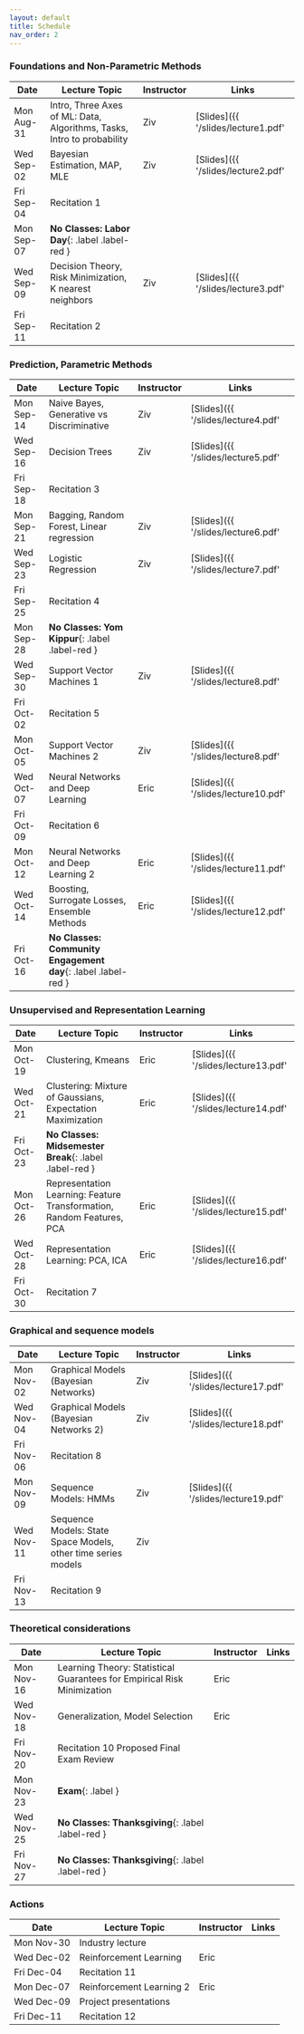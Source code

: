 ```yaml
---
layout: default
title: Schedule
nav_order: 2
---
```


### Foundations and Non-Parametric Methods

|Date|Lecture Topic|Instructor|Links|
|----|-------------|----------|-----|
|Mon Aug-31|Intro, Three Axes of ML: Data, Algorithms, Tasks, Intro to probability|Ziv       |[Slides]({{ '/slides/lecture1.pdf' | absolute_url }}) &bull; [Video](https://youtu.be/7sMnKGBe36k)|
|Wed Sep-02|Bayesian Estimation, MAP, MLE|Ziv       |[Slides]({{ '/slides/lecture2.pdf' | absolute_url }}) &bull; [Video](https://youtu.be/BqoKDBHtrno)|
|Fri Sep-04|Recitation 1 |          |
|Mon Sep-07|**No Classes: Labor Day**{: .label .label-red }|          |
|Wed Sep-09|Decision Theory,  Risk Minimization, K nearest neighbors|Ziv       |[Slides]({{ '/slides/lecture3.pdf' | absolute_url }}) &bull; [Video](https://youtu.be/0ltxHFcb9Zk)|
|Fri Sep-11|Recitation 2 |          |

### Prediction, Parametric Methods

|Date|Lecture Topic|Instructor|Links|
|----|-------------|----------|-----|
|Mon Sep-14|Naive Bayes, Generative vs Discriminative|Ziv       |[Slides]({{ '/slides/lecture4.pdf' | absolute_url }}) &bull; [Video](https://youtu.be/X9eiUitrzXY)|
|Wed Sep-16|Decision Trees|Ziv       |[Slides]({{ '/slides/lecture5.pdf' | absolute_url }}) &bull; [Video](https://youtu.be/g_a0c1ZUVKQ)|
|Fri Sep-18|Recitation 3 |          |
|Mon Sep-21|Bagging, Random Forest, Linear regression|Ziv       |[Slides]({{ '/slides/lecture6.pdf' | absolute_url }}) &bull; [Video](https://youtu.be/4EquR17FTlg)|
|Wed Sep-23|Logistic Regression|Ziv       |[Slides]({{ '/slides/lecture7.pdf' | absolute_url }}) &bull; [Video](https://youtu.be/ZLqQRSOU7-M)|
|Fri Sep-25|Recitation 4 |          |
|Mon Sep-28|**No Classes: Yom Kippur**{: .label .label-red }|          |
|Wed Sep-30|Support Vector Machines 1|Ziv       |[Slides]({{ '/slides/lecture8.pdf' | absolute_url }}) &bull; [Video](https://youtu.be/nJ1oB4bz8BI)|
|Fri Oct-02|Recitation 5 |          |
|Mon Oct-05|Support Vector Machines 2|Ziv       |[Slides]({{ '/slides/lecture8.pdf' | absolute_url }}) &bull; [Video](https://youtu.be/AWCHHAzKTKU)|
|Wed Oct-07|Neural Networks and Deep Learning|Eric      |[Slides]({{ '/slides/lecture10.pdf' | absolute_url }}) &bull; [Video](https://youtu.be/f2vOb6FLDuU)|
|Fri Oct-09|Recitation 6 |          |
|Mon Oct-12|Neural Networks and Deep Learning 2|Eric      |[Slides]({{ '/slides/lecture11.pdf' | absolute_url }}) &bull; [Video](https://youtu.be/q8mW30VU3Hs)|
|Wed Oct-14|Boosting, Surrogate Losses, Ensemble Methods|Eric      |[Slides]({{ '/slides/lecture12.pdf' | absolute_url }}) &bull; [Video](https://youtu.be/P88yObNdrYs)|
|Fri Oct-16|**No Classes: Community Engagement day**{: .label .label-red }|          |

### Unsupervised and Representation Learning

|Date|Lecture Topic|Instructor|Links|
|----|-------------|----------|-----|
|Mon Oct-19|Clustering, Kmeans|Eric      |[Slides]({{ '/slides/lecture13.pdf' | absolute_url }}) &bull; [Video](https://youtu.be/iAhwCOxWp0k)|
|Wed Oct-21|Clustering: Mixture of Gaussians, Expectation Maximization|Eric      |[Slides]({{ '/slides/lecture14.pdf' | absolute_url }}) &bull; [Video](https://youtu.be/l3_IiM_ihCw)|
|Fri Oct-23|**No Classes: Midsemester Break**{: .label .label-red }|          |
|Mon Oct-26|Representation Learning: Feature Transformation, Random Features, PCA|Eric      |[Slides]({{ '/slides/lecture15.pdf' | absolute_url }}) &bull; [Video](https://youtu.be/tzdPOr3nD2Y)|
|Wed Oct-28|Representation Learning: PCA, ICA	|Eric      |[Slides]({{ '/slides/lecture16.pdf' | absolute_url }}) &bull; [Video](https://youtu.be/hqXPs3ofOX4)|
|Fri Oct-30|Recitation 7 |          |

### Graphical and sequence models

|Date|Lecture Topic|Instructor|Links|
|----|-------------|----------|-----|
|Mon Nov-02|Graphical Models (Bayesian Networks)|Ziv       |[Slides]({{ '/slides/lecture17.pdf' | absolute_url }}) &bull; [Video](https://youtu.be/TyCuYuJPfAU)|
|Wed Nov-04|Graphical Models (Bayesian Networks 2)|Ziv       |[Slides]({{ '/slides/lecture18.pdf' | absolute_url }}) &bull; [Video](https://youtu.be/3n9ZOTHYbBg)|
|Fri Nov-06|Recitation 8 |          |
|Mon Nov-09|Sequence Models: HMMs|Ziv       |[Slides]({{ '/slides/lecture19.pdf' | absolute_url }}) &bull; [Video](https://youtu.be/J4WbsdfsTTw)|
|Wed Nov-11|Sequence Models: State Space Models, other time series models|Ziv       |
|Fri Nov-13|Recitation 9 |          |

### Theoretical considerations

|Date|Lecture Topic|Instructor|Links|
|----|-------------|----------|-----|
|Mon Nov-16|Learning Theory: Statistical Guarantees for Empirical Risk Minimization|Eric      |
|Wed Nov-18|Generalization, Model Selection|Eric      |
|Fri Nov-20|Recitation 10 Proposed Final Exam Review|          |
|Mon Nov-23|**Exam**{: .label }         |          |
|Wed Nov-25|**No Classes: Thanksgiving**{: .label .label-red }|          |
|Fri Nov-27|**No Classes: Thanksgiving**{: .label .label-red }|          |

### Actions

|Date|Lecture Topic|Instructor|Links|
|----|-------------|----------|-----|
|Mon Nov-30|Industry lecture|          |
|Wed Dec-02|Reinforcement Learning|Eric      |
|Fri Dec-04|Recitation 11|          |
|Mon Dec-07|Reinforcement Learning 2|Eric      |
|Wed Dec-09|Project presentations|          |
|Fri Dec-11|Recitation 12|          |
